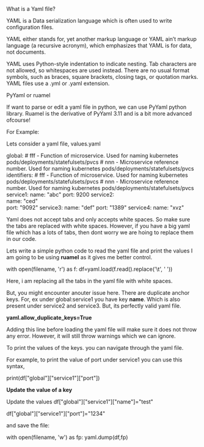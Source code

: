 
What is a Yaml file?

YAML is a Data serialization language which is often used to write configuration files. 
 
YAML either stands for, yet another markup language or YAML ain’t markup language (a recursive acronym), which emphasizes that YAML is for data, not documents. 

YAML uses Python-style indentation to indicate nesting. Tab characters are not allowed, so whitespaces are used instead. There are no usual format symbols, such as braces, square brackets, closing tags, or quotation marks. 
YAML files use a .yml or .yaml extension. 

PyYaml or ruamel

If want to parse or edit a yaml file in python, we can use PyYaml python library.  Ruamel is the derivative of PyYaml 3.11 and is a bit more advanced ofcourse!

For Example:

Lets consider a yaml file, values.yaml

global:
    # fff - Function of microservice. Used for naming kubernetes pods/deployments/statefulsets/pvcs
    # nnn - Microservice reference number. Used for naming kubernetes pods/deployments/statefulsets/pvcs
 identifiers:
    # fff - Function of microservice. Used for naming kubernetes pods/deployments/statefulsets/pvcs
    # nnn - Microservice reference number. Used for naming kubernetes pods/deployments/statefulsets/pvcs
    service1:
      name: "abc"
      port: 9200
    service2:	
      name: "ced" 	
      port: "9092"
    service3:
      name: "def"
      port:  "1389"
    service4:
      name: "xvz"
      
      
Yaml does not accept tabs and only accepts white spaces. So make sure the tabs are replaced with white spaces. However, if you have a big yaml file which has a lots of tabs, then dont worry we are hoing to replace them in our code. 

Lets write a simple python code to read the yaml file and print the values 
I am going to be using **ruamel** as it gives me better control.



with open(filename, 'r') as f:
      df=yaml.load(f.read().replace('\t', ' '))
      
Here, i am replacing all the tabs in the yaml file with white spaces. 

But, you might encounter anouter issue here. There are duplicate anchor keys. For, ex under global:service1 you have key **name**. 
Which is also present under service2 and service3. But, its perfectly valid yaml file. 


**yaml.allow_duplicate_keys=True**

Adding this line before loading the yaml file will make sure it does not throw any error. However, it will still throw warnings which we can ignore.


To print the values of the keys. you can navigate through the yaml file. 

For example, to print the value of port under service1 you can use this syntax, 

print(df["global"]["service1"]["port"])


**Update the value of a key**

Update the values 
df["global"]["service1"]["name"]="test"


df["global"]["service1"]["port"]="1234"

and save the file:

with open(filename, 'w') as fp:
      yaml.dump(df,fp)

